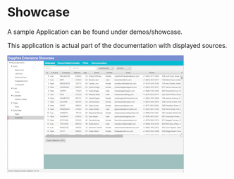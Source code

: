 # Showcase

A sample Application can be found under demos/showcase.

This application is actual part of the documentation with displayed sources.

![Showcase.png](images/Showcase.png)
